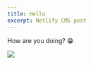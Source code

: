 ```yaml
---
title: Hello
excerpt: Netlify CMS post
---
```

How are you doing? 😁

![](/uploads/anthony-delanoix-1457173-unsplash.jpg)
